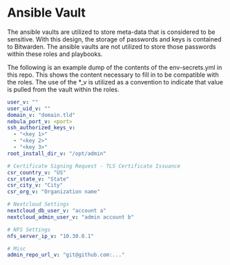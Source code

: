 # Ansible Vault

The ansible vaults are utilized to store meta-data that is considered to be sensitive. With this design, the storage
of passwords and keys is contained to Bitwarden. The ansible vaults are not utilized to store those passwords within
these roles and playbooks.

The following is an example dump of the contents of the env-secrets.yml in this repo. This shows the content
necessary to fill in to be compatible with the roles. The use of the *_v is utilized as a convention to indicate
that value is pulled from the vault within the roles.

```yaml
user_v: ""
user_uid_v: ""
domain_v: "domain.tld"
nebula_port_v: <port>
ssh_authorized_keys_v:
  - "<key 1>"
  - "<key 2>"
  - "<key 3>"
root_install_dir_v: "/opt/admin"

# Certificate Signing Request - TLS Certificate Issuance
csr_country_v: "US"
csr_state_v: "State"
csr_city_v: "City"
csr_org_v: "Organization name"

# Nextcloud Settings
nextcloud_db_user_v: "account a"
nextcloud_admin_user_v: "admin account b"

# NFS Settings
nfs_server_ip_v: "10.30.0.1"

# Misc
admin_repo_url_v: "git@github.com:..."
```